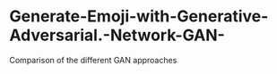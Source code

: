 # Generate-Emoji-with-Generative-Adversarial.-Network-GAN-
Comparison of the different GAN approaches
